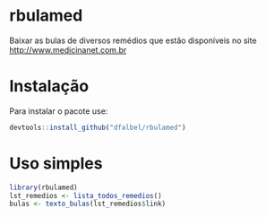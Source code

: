 <!-- README.md is generated from README.Rmd. Please edit that file -->
rbulamed
========

Baixar as bulas de diversos remédios que estão disponíveis no site <http://www.medicinanet.com.br>

Instalação
==========

Para instalar o pacote use:

``` r
devtools::install_github("dfalbel/rbulamed")
```

Uso simples
===========

``` r
library(rbulamed)
lst_remedios <- lista_todos_remedios()
bulas <- texto_bulas(lst_remedios$link)
```

